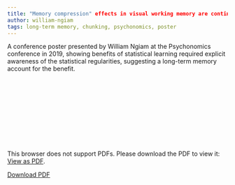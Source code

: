```yaml
---
title: "Memory compression" effects in visual working memory are contingent on explicit long-term memory
author: william-ngiam
tags: long-term memory, chunking, psychonomics, poster
---
```


A conference poster presented by William Ngiam at the Psychonomics conference in 2019, showing benefits of statistical learning required explicit awareness of the statistical regularities, suggesting a long-term memory account for the benefit.

<object data="https://palm-lab.github.io/images/posters/psychonomics2019.pdf" type="application/pdf" width="100%" height="1000px">
    <embed src="https://palm-lab.github.io/images/posters/psychonomics2019.pdf">
        <p>This browser does not support PDFs. Please download the PDF to view it: <a href="https://palm-lab.github.io/images/posters/psychonomics2019.pdf">View as PDF</a>.</p>
    </embed>
</object>
<u><a href="https://palm-lab.github.io/images/posters/psychonomics2019.pdf">Download PDF</a></u>
